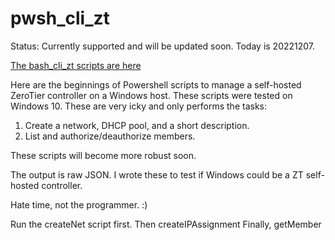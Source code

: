 # pwsh_cli_zt

Status: Currently supported and will be updated soon. Today is 20221207.

[The bash_cli_zt scripts are here](https://github.com/thedunston/bash_cli_zt)

Here are the beginnings of Powershell scripts to manage a self-hosted ZeroTier controller on a Windows host.  These scripts were tested on Windows 10.  These are very icky and only performs the tasks:

1. Create a network, DHCP pool, and a short description.
2. List and authorize/deauthorize members.

These scripts will become more robust soon.

The output is raw JSON.  I wrote these to test if Windows could be a ZT self-hosted controller.

Hate time, not the programmer. :)

Run the createNet script first.
Then createIPAssignment
Finally, getMember
